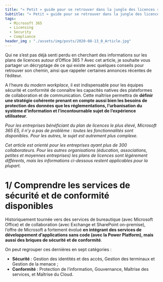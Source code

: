 ```yaml
---
title: "« Petit » guide pour se retrouver dans la jungle des licences sécurité et conformité Microsoft 365"
Subtitle: "« Petit » guide pour se retrouver dans la jungle des licences sécurité et conformité Microsoft 365"
tags:
  - Microsoft 365
  - Licensing
  - Security
  - Compliance
header_img : "./assets/img/posts/2020-08-13_0_Article.jpg"
---
```


Qui ne s’est pas déjà senti perdu en cherchant des informations sur les plans de licences autour d’Office 365 ? Avec cet article, je souhaite vous partager un décryptage de ce qui existe avec quelques conseils pour retrouver son chemin, ainsi que rappeler certaines annonces récentes de l’éditeur.

A l’heure du *modern workplace*, il est indispensable pour les équipes sécurité et conformité de connaître les capacités natives des plateformes de collaboration et de communication. Cette maîtrise permettra de **définir une stratégie cohérente prenant en compte aussi bien les besoins de protection des données que les réglementations, l’urbanisation du système d’information et l’incontournable sujet de l’expérience utilisateur**.

*Pour les entreprises bénéficiant du plan de licences le plus élevé, Microsoft 365 E5, il n’y a pas de problème : toutes les fonctionnalités sont disponibles. Pour les autres, le sujet est autrement plus complexe.*

*Cet article est orienté pour les entreprises ayant plus de 300 collaborateurs. Pour les autres organisations (éducation, associations, petites et moyennes entreprises) les plans de licences sont légèrement différents, mais les informations ci-dessous restent applicables pour la plupart.*


# 1/ Comprendre les services de sécurité et de conformité disponibles
Historiquement tournée vers des services de bureautique (avec Microsoft Office) et de collaboration (avec Exchange et SharePoint on-premise), l’offre de Microsoft a fortement évolué **en intégrant des services de développement d’applications sans code (avec la Power Platform), mais aussi des briques de sécurité et de conformité**.

On peut regrouper ces dernières en sept catégories :

- **Sécurité** : Gestion des identités et des accès, Gestion des terminaux et Gestion de la menace ;
- **Conformité** : Protection de l’information, Gouvernance, Maîtrise des services, et Maîtrise du Cloud. 
